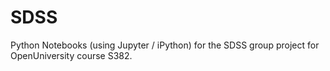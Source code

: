 # SDSS
Python Notebooks (using Jupyter / iPython) for the SDSS group project for OpenUniversity course S382.
